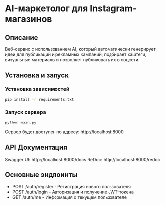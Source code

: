 # AI-маркетолог для Instagram-магазинов

## Описание
Веб-сервис с использованием AI, который автоматически генерирует идеи для публикаций и рекламных кампаний, подбирает хэштеги, визуальные материалы и позволяет публиковать их в соцсети.

## Установка и запуск

### Установка зависимостей
```bash
pip install -r requirements.txt
```

### Запуск сервера
```bash
python main.py
```

Сервер будет доступен по адресу: http://localhost:8000

## API Документация
Swagger UI: http://localhost:8000/docs
ReDoc: http://localhost:8000/redoc

## Основные эндпоинты
- POST /auth/register - Регистрация нового пользователя
- POST /auth/login - Авторизация и получение JWT-токена
- GET /auth/me - Информация о текущем пользователе 